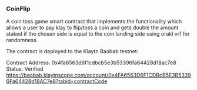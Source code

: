 ### CoinFlip

A coin toss game smart contract that implements the functionality which allows a user to pay klay to flip/toss a coin and gets double the amount staked if the chosen side is equal to the coin landing side using orakl vrf for randomness.

The contract is deployed to the Klaytn Baobab testnet:

Contract Address: 0x4fa6563d6f1cdbcb5e3b53396fa64428d18ac7e8
Status: Verified https://baobab.klaytnscope.com/account/0x4FA6563D6F1CDBcB5E3B53396Fa64428d18AC7e8?tabId=contractCode